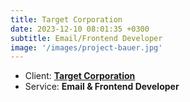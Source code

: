 ```yaml
---
title: Target Corporation
date: 2023-12-10 08:01:35 +0300
subtitle: Email/Frontend Developer
image: '/images/project-bauer.jpg'
---
```


<!-- -->

<ul class="list-inline item-details">
    <li>Client:
        <strong><a href="https://www.target.com/">Target Corporation</a>
        </strong>
    </li>
    <li>Service:
        <strong>Email & Frontend Developer</strong>
    </li>
</ul>